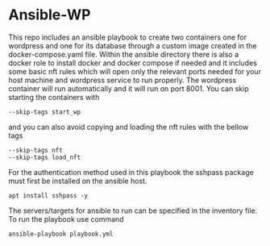 # Ansible-WP
This repo includes an ansible playbook to create two containers one for wordpress and one for its database through a custom image created in the docker-compose.yaml file. Within the ansible directory there is also a docker role to install docker and docker compose if needed and it includes some basic nft rules which will  open only the relevant ports needed for your host machine and wordpress service to run properly. The wordpress container will run automatically and it will run on port 8001. You can skip starting the containers with  
```
--skip-tags start_wp
```
and you can also avoid copying and loading the nft rules with the bellow tags
```
--skip-tags nft
--skip-tags load_nft
```
For the authentication method used in this playbook the sshpass package must first be installed on the ansible host.
```
apt install sshpass -y 
```
The servers/targets for ansible to run can be specified in the inventory file. To run the playbook use command  
```
ansible-playbook playbook.yml
````

